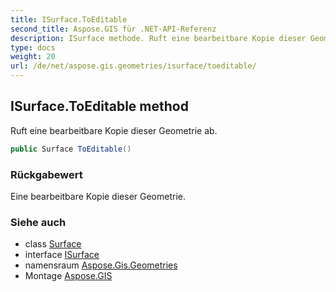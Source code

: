 ```yaml
---
title: ISurface.ToEditable
second_title: Aspose.GIS für .NET-API-Referenz
description: ISurface methode. Ruft eine bearbeitbare Kopie dieser Geometrie ab.
type: docs
weight: 20
url: /de/net/aspose.gis.geometries/isurface/toeditable/
---
```

## ISurface.ToEditable method

Ruft eine bearbeitbare Kopie dieser Geometrie ab.

```csharp
public Surface ToEditable()
```

### Rückgabewert

Eine bearbeitbare Kopie dieser Geometrie.

### Siehe auch

* class [Surface](../../surface/)
* interface [ISurface](../)
* namensraum [Aspose.Gis.Geometries](../../isurface/)
* Montage [Aspose.GIS](../../../)


